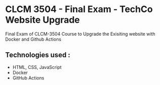 # CLCM 3504 - Final Exam - TechCo Website Upgrade

Final Exam of CLCM-3504 Course to Upgrade the Exisiting website with Docker and Github Actions

## Technologies used :

- HTML, CSS, JavaScript
- Docker
- GitHub Actions
